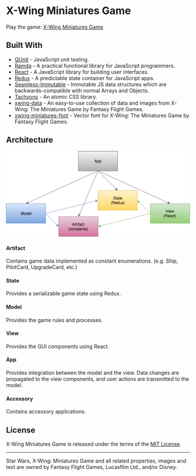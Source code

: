 # X-Wing Miniatures Game
Play the game: [X-Wing Miniatures Game](https://cdn.jsdelivr.net/gh/jmthompson2015/xwing-miniatures-1/app/src/XWingMiniaturesApp.html)

## Built With
* [QUnit](https://qunitjs.com/) - JavaScript unit testing.
* [Ramda](https://ramdajs.com) - A practical functional library for JavaScript programmers.
* [React](http://facebook.github.io/react/) - A JavaScript library for building user interfaces.
* [Redux](https://redux.js.org/) - A predictable state container for JavaScript apps.
* [Seamless-Immutable](https://github.com/rtfeldman/seamless-immutable) - Immutable JS data structures which are backwards-compatible with normal Arrays and Objects.
* [Tachyons](http://tachyons.io) - An atomic CSS library.
* [xwing-data](https://github.com/guidokessels/xwing-data/) - An easy-to-use collection of data and images from X-Wing: The Miniatures Game by Fantasy Flight Games.
* [xwing-miniatures-font](https://github.com/geordanr/xwing-miniatures-font) - Vector font for X-Wing: The Miniatures Game by Fantasy Flight Games.

## Architecture
![Web Application Diagram](doc/WebApplicationDiagram.png)

#### Artifact
Contains game data implemented as constant enumerations. (e.g. Ship, PilotCard, UpgradeCard, etc.)

#### State
Provides a serializable game state using Redux.

#### Model
Provides the game rules and processes.

#### View
Provides the GUI components using React.

#### App
Provides integration between the model and the view. Data changes are propagated to the view components, and user actions are transmitted to the model.

#### Accessory
Contains accessory applications.

## License
X-Wing Miniatures Game is released under the terms of the [MIT License](https://github.com/jmthompson2015/xwing-miniatures-game/blob/master/LICENSE.txt).

***
Star Wars, X-Wing: Miniatures Game and all related properties, images and text are owned by Fantasy Flight Games, Lucasfilm Ltd., and/or Disney.
